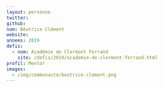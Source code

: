 ```yaml
---
layout: personne
twitter: 
github: 
nom: Béatrice Clément
website:
annees: 2019
defis: 
  - nom: Académie de Clermont Ferrand
    site: /defis/2019/academie-de-clermont-ferrand.html
profil: Mentor
images: 
  - /img/communaute/beatrice-clement.png
---
```

